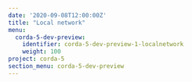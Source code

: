 ```yaml
---
date: '2020-09-08T12:00:00Z'
title: "Local network"
menu:
  corda-5-dev-preview:
    identifier: corda-5-dev-preview-1-localnetwork
    weight: 100
project: corda-5
section_menu: corda-5-dev-preview
---
```

